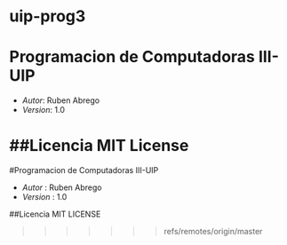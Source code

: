 # uip-prog3

# Programacion de Computadoras III-UIP
* *Autor*: Ruben Abrego
* *Version*: 1.0

##Licencia
MIT License
=======

#Programacion de Computadoras III-UIP

* *Autor*   : Ruben Abrego
* *Version* : 1.0


##Licencia
MIT LICENSE
>>>>>>> refs/remotes/origin/master

